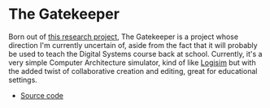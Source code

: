 # The Gatekeeper

Born out of [this research project](/pages/research/signal-based-systems-and-crdts-for-collaborative-computer-architecture-simulation.html), The Gatekeeper is a project whose direction I'm currently uncertain of, aside from the fact that it will probably be used to teach the Digital Systems course back at school. Currently, it's a very simple Computer Architecture simulator, kind of like [Logisim](http://www.cburch.com/logisim/) but with the added twist of collaborative creation and editing, great for educational settings.

- [Source code](https://github.com/promethiumjs/promethium)
